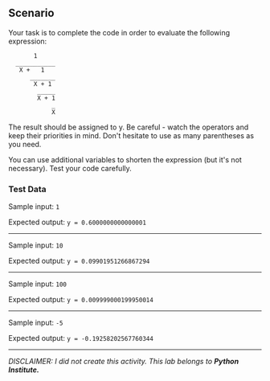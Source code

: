 ## Scenario
Your task is to complete the code in order to evaluate the following expression:

```
       1
  ___________
   X +   1
      _______
       X + 1
        _____
        X + 1
            _
            X
```     
The result should be assigned to y. Be careful - watch the operators and keep their priorities in mind. Don't hesitate to use as many parentheses as you need.

You can use additional variables to shorten the expression (but it's not necessary). Test your code carefully.


### Test Data
Sample input: `1`

Expected output: `y = 0.6000000000000001`
___
Sample input: `10`

Expected output: `y = 0.09901951266867294`
___
Sample input: `100`

Expected output: `y = 0.009999000199950014`
___
Sample input: `-5`

Expected output: `y = -0.19258202567760344`
___

*DISCLAIMER: I did not create this activity. This lab belongs to **Python Institute.***
